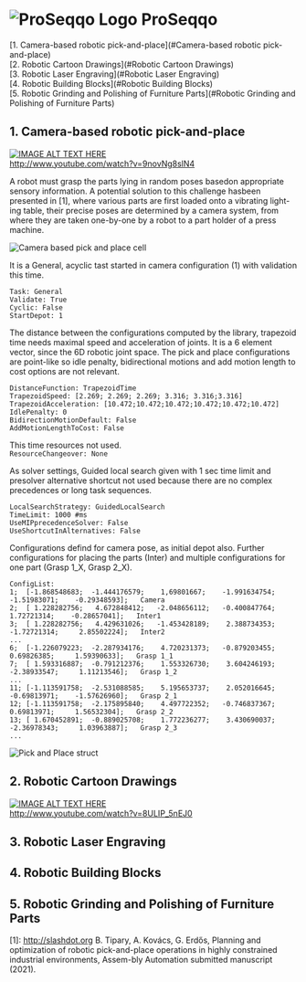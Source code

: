 # ![ProSeqqo Logo](../../Documentation/Images/ProSeqqoLogo.png) ProSeqqo 
[1. Camera-based robotic pick-and-place](#Camera-based robotic pick-and-place)  
[2. Robotic Cartoon Drawings](#Robotic Cartoon Drawings)  
[3. Robotic Laser Engraving](#Robotic Laser Engraving)  
[4. Robotic Building Blocks](#Robotic Building Blocks)  
[5. Robotic Grinding and Polishing of Furniture Parts](#Robotic Grinding and Polishing of Furniture Parts)  

## 1. Camera-based robotic pick-and-place
[![IMAGE ALT TEXT HERE](http://img.youtube.com/vi/9novNg8slN4/1.jpg)](http://www.youtube.com/watch?v=9novNg8slN4)  
http://www.youtube.com/watch?v=9novNg8slN4

A robot must grasp the parts lying in random poses basedon appropriate sensory information. A potential solution to this challenge hasbeen presented in [1], where various parts are first loaded onto a vibrating light-ing table, their precise poses are determined by a camera system, from where they are taken one-by-one by a robot to a part holder of a press machine.

![Camera based pick and place cell](../../Documentation/Images/CameraPickAndPlaceCell.png)

It is a General, acyclic tast started in camera configuration (1) with validation this time.

```
Task: General
Validate: True
Cyclic: False
StartDepot: 1
```

The distance between the configurations computed by the library, trapezoid time needs maximal speed and acceleration of joints. It is a 6 element vector, since the 6D robotic joint space. The pick and place configurations are point-like so idle penalty, bidirectional motions and add motion length to cost options are not relevant.
```
DistanceFunction: TrapezoidTime
TrapezoidSpeed: [2.269; 2.269; 2.269; 3.316; 3.316;3.316]
TrapezoidAcceleration: [10.472;10.472;10.472;10.472;10.472;10.472]
IdlePenalty: 0
BidirectionMotionDefault: False
AddMotionLengthToCost: False
```

This time resources not used.  
`ResourceChangeover: None`


As solver settings, Guided local search given with 1 sec time limit and presolver alternative shortcut not used because there are no complex precedences or long task sequences.
```
LocalSearchStrategy: GuidedLocalSearch
TimeLimit: 1000 #ms
UseMIPprecedenceSolver: False
UseShortcutInAlternatives: False
```

Configurations defind for camera pose, as initial depot also. Further configurations for placing the parts (Inter) and multiple configurations for one part (Grasp 1_X, Grasp 2_X).
```
ConfigList:
1;	[-1.868548683;	-1.444176579;	 1,69801667;	-1.991634754;	-1.51983071;	-0.29348593];	Camera
2;	[ 1.228282756;	 4.672848412;	-2.048656112;	-0.400847764;	 1.72721314;	-0.28657041];	Inter1
3;	[ 1.228282756;	 4.429631026;	-1.453428189;	 2.388734353;	-1.72721314;	 2.85502224];	Inter2
...
6;	[-1.226079223;	-2.287934176;	 4.720231373;	-0.879203455;	 0.69826385;	 1.59390633];	Grasp 1_1
7;	[ 1.593316887;	-0.791212376;	 1.553326730;	 3.604246193;	-2.38933547;	 1.11213546];	Grasp 1_2
...
11;	[-1.113591758;	-2.531088585;	 5.195653737;	 2.052016645;	-0.69813971;	-1.57626960];	Grasp 2_1
12;	[-1.113591758;	-2.175895840;	 4.497722352;	-0.746837367;	 0.69813971;	 1.56532304];	Grasp 2_2
13;	[ 1.670452891;	-0.889025708;	 1.772236277;	 3.430690037;	-2.36978343;	 1.03963887];	Grasp 2_3
...
```





![Pick and Place struct](../../Documentation/Images/PickAndPlaceStruct.png)

## 2. Robotic Cartoon Drawings
[![IMAGE ALT TEXT HERE](http://img.youtube.com/vi/8ULIP_5nEJ0/2.jpg)](http://www.youtube.com/watch?v=8ULIP_5nEJ0)  
http://www.youtube.com/watch?v=8ULIP_5nEJ0  

## 3. Robotic Laser Engraving

## 4. Robotic Building Blocks

## 5. Robotic Grinding and Polishing of Furniture Parts



[1]: http://slashdot.org B. Tipary, A. Kovács, G. Erdős, Planning and optimization of robotic pick-and-place operations in highly constrained industrial environments, Assem-bly Automation submitted manuscript (2021).